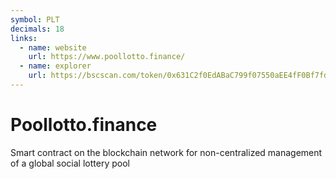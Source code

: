 ```yaml
---
symbol: PLT
decimals: 18
links:
  - name: website
    url: https://www.poollotto.finance/
  - name: explorer
    url: https://bscscan.com/token/0x631C2f0EdABaC799f07550aEE4fF0Bf7fd35212B
---
```


# Poollotto.finance

Smart contract on the blockchain network for non-centralized management of a global social lottery pool
